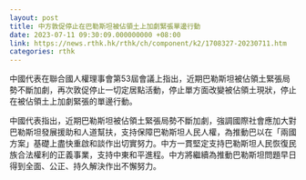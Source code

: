 ```yaml
---
layout: post
title: 中方敦促停止在巴勒斯坦被佔領土上加劇緊張單邊行動
date: 2023-07-11 09:30:09.000000000 +08:00
link: https://news.rthk.hk/rthk/ch/component/k2/1708327-20230711.htm
categories: rthk
---
```


中國代表在聯合國人權理事會第53屆會議上指出，近期巴勒斯坦被佔領土緊張局勢不斷加劇，再次敦促停止一切定居點活動，停止單方面改變被佔領土現狀，停止在被佔領土上加劇緊張的單邊行動。

中國代表指出，近期巴勒斯坦被佔領土緊張局勢不斷加劇，強調國際社會應加大對巴勒斯坦發展援助和人道幫扶，支持保障巴勒斯坦人民人權，為推動巴以在「兩國方案」基礎上盡快重啟和談作出切實努力。中方一貫堅定支持巴勒斯坦人民恢復民族合法權利的正義事業，支持中東和平進程。中方將繼續為推動巴勒斯坦問題早日得到全面、公正、持久解決作出不懈努力。
